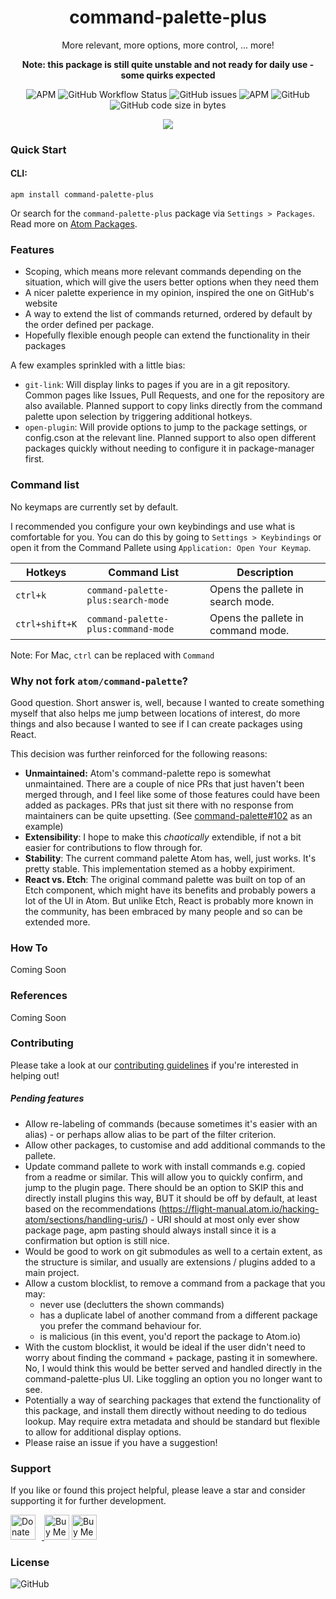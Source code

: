 <h1 align="center">
    command-palette-plus
</h1>
<p align="center">More relevant, more options, more control, ... more!</p>
<p align="center"><b>Note: this package is still quite unstable and not ready for daily use - some quirks expected</b></p>
<p align="center">
    <img alt="APM" src="https://img.shields.io/apm/v/command-palette-plus">
    <img alt="GitHub Workflow Status" src="https://img.shields.io/github/workflow/status/keevan/command-palette-plus/ci">
    <img alt="GitHub issues" src="https://img.shields.io/github/issues/keevan/command-palette-plus">
    <img alt="APM" src="https://img.shields.io/apm/dm/command-palette-plus">
    <img alt="GitHub" src="https://img.shields.io/github/license/keevan/command-palette-plus">
    <img alt="GitHub code size in bytes" src="https://img.shields.io/github/languages/code-size/keevan/command-palette-plus">
</p>

<p align="center">
    <img src="https://user-images.githubusercontent.com/9924643/156354053-08ee3867-e284-4771-a0f5-7698bf91bbda.png" />
</p>

### Quick Start

#### CLI:
```
apm install command-palette-plus
```
Or search for the `command-palette-plus` package via `Settings > Packages`. Read more on [Atom Packages](https://flight-manual.atom.io/using-atom/sections/atom-packages/).

### Features

- Scoping, which means more relevant commands depending on the situation, which will give the users better options when they need them
- A nicer palette experience in my opinion, inspired the one on GitHub's website
- A way to extend the list of commands returned, ordered by default by the order defined per package.
- Hopefully flexible enough people can extend the functionality in their packages

A few examples sprinkled with a little bias:

- `git-link`: Will display links to pages if you are in a git repository. Common pages like Issues, Pull Requests, and one for the repository are also available. Planned support to copy links directly from the command palette upon selection by triggering additional hotkeys.
- `open-plugin`: Will provide options to jump to the package settings, or config.cson at the relevant line. Planned support to also open different packages quickly without needing to configure it in package-manager first.

### Command list
No keymaps are currently set by default.

I recommended you configure your own keybindings and use what is comfortable for you. You can do this by going to `Settings > Keybindings` or open it from the Command Pallete using `Application: Open Your Keymap`.

Hotkeys       | Command List               | Description
--------------|----------------------------|-------------
`ctrl+k`      | `command-palette-plus:search-mode`  | Opens the pallete in search mode.
`ctrl+shift+K`| `command-palette-plus:command-mode` | Opens the pallete in command mode.

Note: For Mac, `ctrl` can be replaced with `Command`

### Why not fork `atom/command-palette`?

Good question. Short answer is, well, because I wanted to create something myself that also helps me jump between locations of interest, do more things and also because I wanted to see if I can create packages using React.

This decision was further reinforced for the following reasons:
- **Unmaintained:** Atom's command-palette repo is somewhat unmaintained. There are a couple of nice PRs that just haven't been merged through, and I feel like some of those features could have been added as packages. PRs that just sit there with no response from maintainers can be quite upsetting. (See [command-palette#102](https://github.com/atom/command-palette/pull/102) as an example)
- **Extensibility**: I hope to make this _chaotically_ extendible, if not a bit easier for contributions to flow through for.
- **Stability**: The current command palette Atom has, well, just works. It's pretty stable. This implementation stemed as a hobby expiriment.
- **React vs. Etch**: The original command palette was built on top of an Etch component, which might have its benefits and probably powers a lot of the UI in Atom. But unlike Etch, React is probably more known in the community, has been embraced by many people and so can be extended more.

### How To

Coming Soon

### References

Coming Soon


### Contributing
Please take a look at our [contributing guidelines](./.github/CONTRIBUTING.md) if you're interested in helping out!

##### Pending features
- Allow re-labeling of commands (because sometimes it's easier with an alias) - or perhaps allow alias to be part of the filter criterion.
- Allow other packages, to customise and add additional commands to the pallete.
- Update command pallete to work with install commands e.g. copied from a readme or similar. This will allow you to quickly confirm, and jump to the plugin page. There should be an option to SKIP this and directly install plugins this way, BUT it should be off by default, at least based on the recommendations (https://flight-manual.atom.io/hacking-atom/sections/handling-uris/) - URI should at most only ever show package page, apm pasting should always install since it is a confirmation but option is still nice.
- Would be good to work on git submodules as well to a certain extent, as the structure is similar, and usually are extensions / plugins added to a main project.
- Allow a custom blocklist, to remove a command from a package that you may:
    - never use (declutters the shown commands)
    - has a duplicate label of another command from a different package you prefer the command behaviour for.
    - is malicious (in this event, you'd report the package to Atom.io)
- With the custom blocklist, it would be ideal if the user didn't need to worry about finding the command + package, pasting it in somewhere. No, I would think this would be better served and handled directly in the command-palette-plus UI. Like toggling an option you no longer want to see.
- Potentially a way of searching packages that extend the functionality of this package, and install them directly without needing to do tedious lookup. May require extra metadata and should be standard but flexible to allow for additional display options.
- Please raise an issue if you have a suggestion!

### Support

If you like or found this project helpful, please leave a star and consider supporting it for further development.

<a href="https://liberapay.com/kevinpham/donate"><img alt="Donate using Liberapay" src="https://liberapay.com/assets/widgets/donate.svg" style="height: 40px; padding-right: 10px">
<a href="https://www.buymeacoffee.com/keevan" target="_blank"><img src="https://cdn.buymeacoffee.com/buttons/v2/default-yellow.png" alt="Buy Me A Coffee" style="height: 40px !important" ></a>
<a href="https://ko-fi.com/H2H3AFFHJ" target='_blank'><img height='36' style='border:0px;height:40px;' src='https://cdn.ko-fi.com/cdn/kofi1.png?v=3' border='0' alt='Buy Me a Coffee at ko-fi.com' /></a>

### License

<img alt="GitHub" src="https://img.shields.io/github/license/keevan/command-palette-plus?label=License">
